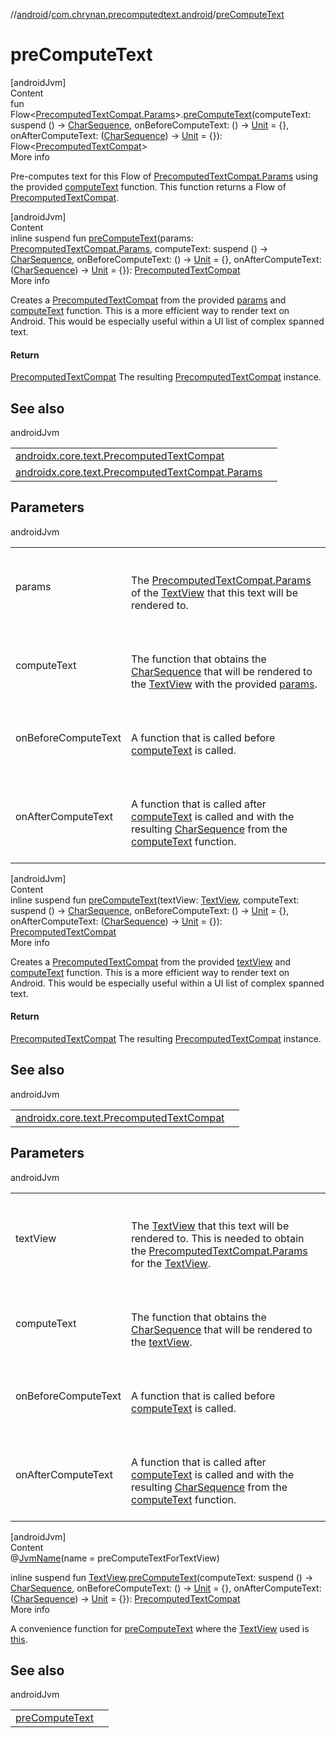 //[android](../../index.md)/[com.chrynan.precomputedtext.android](index.md)/[preComputeText](pre-compute-text.md)



# preComputeText  
[androidJvm]  
Content  
fun Flow<[PrecomputedTextCompat.Params](https://developer.android.com/reference/kotlin/androidx/core/text/PrecomputedTextCompat.Params.html)>.[preComputeText](pre-compute-text.md)(computeText: suspend () -> [CharSequence](https://kotlinlang.org/api/latest/jvm/stdlib/kotlin/-char-sequence/index.html), onBeforeComputeText: () -> [Unit](https://kotlinlang.org/api/latest/jvm/stdlib/kotlin/-unit/index.html) = {}, onAfterComputeText: ([CharSequence](https://kotlinlang.org/api/latest/jvm/stdlib/kotlin/-char-sequence/index.html)) -> [Unit](https://kotlinlang.org/api/latest/jvm/stdlib/kotlin/-unit/index.html) = {}): Flow<[PrecomputedTextCompat](https://developer.android.com/reference/kotlin/androidx/core/text/PrecomputedTextCompat.html)>  
More info  


Pre-computes text for this Flow of [PrecomputedTextCompat.Params](https://developer.android.com/reference/kotlin/androidx/core/text/PrecomputedTextCompat.Params.html) using the provided [computeText](pre-compute-text.md) function. This function returns a Flow of [PrecomputedTextCompat](https://developer.android.com/reference/kotlin/androidx/core/text/PrecomputedTextCompat.html).

  


[androidJvm]  
Content  
inline suspend fun [preComputeText](pre-compute-text.md)(params: [PrecomputedTextCompat.Params](https://developer.android.com/reference/kotlin/androidx/core/text/PrecomputedTextCompat.Params.html), computeText: suspend () -> [CharSequence](https://kotlinlang.org/api/latest/jvm/stdlib/kotlin/-char-sequence/index.html), onBeforeComputeText: () -> [Unit](https://kotlinlang.org/api/latest/jvm/stdlib/kotlin/-unit/index.html) = {}, onAfterComputeText: ([CharSequence](https://kotlinlang.org/api/latest/jvm/stdlib/kotlin/-char-sequence/index.html)) -> [Unit](https://kotlinlang.org/api/latest/jvm/stdlib/kotlin/-unit/index.html) = {}): [PrecomputedTextCompat](https://developer.android.com/reference/kotlin/androidx/core/text/PrecomputedTextCompat.html)  
More info  


Creates a [PrecomputedTextCompat](https://developer.android.com/reference/kotlin/androidx/core/text/PrecomputedTextCompat.html) from the provided [params](pre-compute-text.md) and [computeText](pre-compute-text.md) function. This is a more efficient way to render text on Android. This would be especially useful within a UI list of complex spanned text.



#### Return  


[PrecomputedTextCompat](https://developer.android.com/reference/kotlin/androidx/core/text/PrecomputedTextCompat.html) The resulting [PrecomputedTextCompat](https://developer.android.com/reference/kotlin/androidx/core/text/PrecomputedTextCompat.html) instance.



## See also  
  
androidJvm  
  
| | |
|---|---|
| <a name="com.chrynan.precomputedtext.android//preComputeText/#androidx.core.text.PrecomputedTextCompat.Params#kotlin.coroutines.SuspendFunction0[kotlin.CharSequence]#kotlin.Function0[kotlin.Unit]#kotlin.Function1[kotlin.CharSequence,kotlin.Unit]/PointingToDeclaration/"></a>[androidx.core.text.PrecomputedTextCompat](https://developer.android.com/reference/kotlin/androidx/core/text/PrecomputedTextCompat.html)| <a name="com.chrynan.precomputedtext.android//preComputeText/#androidx.core.text.PrecomputedTextCompat.Params#kotlin.coroutines.SuspendFunction0[kotlin.CharSequence]#kotlin.Function0[kotlin.Unit]#kotlin.Function1[kotlin.CharSequence,kotlin.Unit]/PointingToDeclaration/"></a>|
| <a name="com.chrynan.precomputedtext.android//preComputeText/#androidx.core.text.PrecomputedTextCompat.Params#kotlin.coroutines.SuspendFunction0[kotlin.CharSequence]#kotlin.Function0[kotlin.Unit]#kotlin.Function1[kotlin.CharSequence,kotlin.Unit]/PointingToDeclaration/"></a>[androidx.core.text.PrecomputedTextCompat.Params](https://developer.android.com/reference/kotlin/androidx/core/text/PrecomputedTextCompat.Params.html)| <a name="com.chrynan.precomputedtext.android//preComputeText/#androidx.core.text.PrecomputedTextCompat.Params#kotlin.coroutines.SuspendFunction0[kotlin.CharSequence]#kotlin.Function0[kotlin.Unit]#kotlin.Function1[kotlin.CharSequence,kotlin.Unit]/PointingToDeclaration/"></a>|
  


## Parameters  
  
androidJvm  
  
| | |
|---|---|
| <a name="com.chrynan.precomputedtext.android//preComputeText/#androidx.core.text.PrecomputedTextCompat.Params#kotlin.coroutines.SuspendFunction0[kotlin.CharSequence]#kotlin.Function0[kotlin.Unit]#kotlin.Function1[kotlin.CharSequence,kotlin.Unit]/PointingToDeclaration/"></a>params| <a name="com.chrynan.precomputedtext.android//preComputeText/#androidx.core.text.PrecomputedTextCompat.Params#kotlin.coroutines.SuspendFunction0[kotlin.CharSequence]#kotlin.Function0[kotlin.Unit]#kotlin.Function1[kotlin.CharSequence,kotlin.Unit]/PointingToDeclaration/"></a><br><br>The [PrecomputedTextCompat.Params](https://developer.android.com/reference/kotlin/androidx/core/text/PrecomputedTextCompat.Params.html) of the [TextView](https://developer.android.com/reference/kotlin/android/widget/TextView.html) that this text will be rendered to.<br><br>|
| <a name="com.chrynan.precomputedtext.android//preComputeText/#androidx.core.text.PrecomputedTextCompat.Params#kotlin.coroutines.SuspendFunction0[kotlin.CharSequence]#kotlin.Function0[kotlin.Unit]#kotlin.Function1[kotlin.CharSequence,kotlin.Unit]/PointingToDeclaration/"></a>computeText| <a name="com.chrynan.precomputedtext.android//preComputeText/#androidx.core.text.PrecomputedTextCompat.Params#kotlin.coroutines.SuspendFunction0[kotlin.CharSequence]#kotlin.Function0[kotlin.Unit]#kotlin.Function1[kotlin.CharSequence,kotlin.Unit]/PointingToDeclaration/"></a><br><br>The function that obtains the [CharSequence](https://kotlinlang.org/api/latest/jvm/stdlib/kotlin/-char-sequence/index.html) that will be rendered to the [TextView](https://developer.android.com/reference/kotlin/android/widget/TextView.html) with the provided [params](pre-compute-text.md).<br><br>|
| <a name="com.chrynan.precomputedtext.android//preComputeText/#androidx.core.text.PrecomputedTextCompat.Params#kotlin.coroutines.SuspendFunction0[kotlin.CharSequence]#kotlin.Function0[kotlin.Unit]#kotlin.Function1[kotlin.CharSequence,kotlin.Unit]/PointingToDeclaration/"></a>onBeforeComputeText| <a name="com.chrynan.precomputedtext.android//preComputeText/#androidx.core.text.PrecomputedTextCompat.Params#kotlin.coroutines.SuspendFunction0[kotlin.CharSequence]#kotlin.Function0[kotlin.Unit]#kotlin.Function1[kotlin.CharSequence,kotlin.Unit]/PointingToDeclaration/"></a><br><br>A function that is called before [computeText](pre-compute-text.md) is called.<br><br>|
| <a name="com.chrynan.precomputedtext.android//preComputeText/#androidx.core.text.PrecomputedTextCompat.Params#kotlin.coroutines.SuspendFunction0[kotlin.CharSequence]#kotlin.Function0[kotlin.Unit]#kotlin.Function1[kotlin.CharSequence,kotlin.Unit]/PointingToDeclaration/"></a>onAfterComputeText| <a name="com.chrynan.precomputedtext.android//preComputeText/#androidx.core.text.PrecomputedTextCompat.Params#kotlin.coroutines.SuspendFunction0[kotlin.CharSequence]#kotlin.Function0[kotlin.Unit]#kotlin.Function1[kotlin.CharSequence,kotlin.Unit]/PointingToDeclaration/"></a><br><br>A function that is called after [computeText](pre-compute-text.md) is called and with the resulting [CharSequence](https://kotlinlang.org/api/latest/jvm/stdlib/kotlin/-char-sequence/index.html) from the [computeText](pre-compute-text.md) function.<br><br>|
  
  


[androidJvm]  
Content  
inline suspend fun [preComputeText](pre-compute-text.md)(textView: [TextView](https://developer.android.com/reference/kotlin/android/widget/TextView.html), computeText: suspend () -> [CharSequence](https://kotlinlang.org/api/latest/jvm/stdlib/kotlin/-char-sequence/index.html), onBeforeComputeText: () -> [Unit](https://kotlinlang.org/api/latest/jvm/stdlib/kotlin/-unit/index.html) = {}, onAfterComputeText: ([CharSequence](https://kotlinlang.org/api/latest/jvm/stdlib/kotlin/-char-sequence/index.html)) -> [Unit](https://kotlinlang.org/api/latest/jvm/stdlib/kotlin/-unit/index.html) = {}): [PrecomputedTextCompat](https://developer.android.com/reference/kotlin/androidx/core/text/PrecomputedTextCompat.html)  
More info  


Creates a [PrecomputedTextCompat](https://developer.android.com/reference/kotlin/androidx/core/text/PrecomputedTextCompat.html) from the provided [textView](pre-compute-text.md) and [computeText](pre-compute-text.md) function. This is a more efficient way to render text on Android. This would be especially useful within a UI list of complex spanned text.



#### Return  


[PrecomputedTextCompat](https://developer.android.com/reference/kotlin/androidx/core/text/PrecomputedTextCompat.html) The resulting [PrecomputedTextCompat](https://developer.android.com/reference/kotlin/androidx/core/text/PrecomputedTextCompat.html) instance.



## See also  
  
androidJvm  
  
| | |
|---|---|
| <a name="com.chrynan.precomputedtext.android//preComputeText/#android.widget.TextView#kotlin.coroutines.SuspendFunction0[kotlin.CharSequence]#kotlin.Function0[kotlin.Unit]#kotlin.Function1[kotlin.CharSequence,kotlin.Unit]/PointingToDeclaration/"></a>[androidx.core.text.PrecomputedTextCompat](https://developer.android.com/reference/kotlin/androidx/core/text/PrecomputedTextCompat.html)| <a name="com.chrynan.precomputedtext.android//preComputeText/#android.widget.TextView#kotlin.coroutines.SuspendFunction0[kotlin.CharSequence]#kotlin.Function0[kotlin.Unit]#kotlin.Function1[kotlin.CharSequence,kotlin.Unit]/PointingToDeclaration/"></a>|
  


## Parameters  
  
androidJvm  
  
| | |
|---|---|
| <a name="com.chrynan.precomputedtext.android//preComputeText/#android.widget.TextView#kotlin.coroutines.SuspendFunction0[kotlin.CharSequence]#kotlin.Function0[kotlin.Unit]#kotlin.Function1[kotlin.CharSequence,kotlin.Unit]/PointingToDeclaration/"></a>textView| <a name="com.chrynan.precomputedtext.android//preComputeText/#android.widget.TextView#kotlin.coroutines.SuspendFunction0[kotlin.CharSequence]#kotlin.Function0[kotlin.Unit]#kotlin.Function1[kotlin.CharSequence,kotlin.Unit]/PointingToDeclaration/"></a><br><br>The [TextView](https://developer.android.com/reference/kotlin/android/widget/TextView.html) that this text will be rendered to. This is needed to obtain the [PrecomputedTextCompat.Params](https://developer.android.com/reference/kotlin/androidx/core/text/PrecomputedTextCompat.Params.html) for the [TextView](https://developer.android.com/reference/kotlin/android/widget/TextView.html).<br><br>|
| <a name="com.chrynan.precomputedtext.android//preComputeText/#android.widget.TextView#kotlin.coroutines.SuspendFunction0[kotlin.CharSequence]#kotlin.Function0[kotlin.Unit]#kotlin.Function1[kotlin.CharSequence,kotlin.Unit]/PointingToDeclaration/"></a>computeText| <a name="com.chrynan.precomputedtext.android//preComputeText/#android.widget.TextView#kotlin.coroutines.SuspendFunction0[kotlin.CharSequence]#kotlin.Function0[kotlin.Unit]#kotlin.Function1[kotlin.CharSequence,kotlin.Unit]/PointingToDeclaration/"></a><br><br>The function that obtains the [CharSequence](https://kotlinlang.org/api/latest/jvm/stdlib/kotlin/-char-sequence/index.html) that will be rendered to the [textView](pre-compute-text.md).<br><br>|
| <a name="com.chrynan.precomputedtext.android//preComputeText/#android.widget.TextView#kotlin.coroutines.SuspendFunction0[kotlin.CharSequence]#kotlin.Function0[kotlin.Unit]#kotlin.Function1[kotlin.CharSequence,kotlin.Unit]/PointingToDeclaration/"></a>onBeforeComputeText| <a name="com.chrynan.precomputedtext.android//preComputeText/#android.widget.TextView#kotlin.coroutines.SuspendFunction0[kotlin.CharSequence]#kotlin.Function0[kotlin.Unit]#kotlin.Function1[kotlin.CharSequence,kotlin.Unit]/PointingToDeclaration/"></a><br><br>A function that is called before [computeText](pre-compute-text.md) is called.<br><br>|
| <a name="com.chrynan.precomputedtext.android//preComputeText/#android.widget.TextView#kotlin.coroutines.SuspendFunction0[kotlin.CharSequence]#kotlin.Function0[kotlin.Unit]#kotlin.Function1[kotlin.CharSequence,kotlin.Unit]/PointingToDeclaration/"></a>onAfterComputeText| <a name="com.chrynan.precomputedtext.android//preComputeText/#android.widget.TextView#kotlin.coroutines.SuspendFunction0[kotlin.CharSequence]#kotlin.Function0[kotlin.Unit]#kotlin.Function1[kotlin.CharSequence,kotlin.Unit]/PointingToDeclaration/"></a><br><br>A function that is called after [computeText](pre-compute-text.md) is called and with the resulting [CharSequence](https://kotlinlang.org/api/latest/jvm/stdlib/kotlin/-char-sequence/index.html) from the [computeText](pre-compute-text.md) function.<br><br>|
  
  


[androidJvm]  
Content  
@[JvmName](https://kotlinlang.org/api/latest/jvm/stdlib/kotlin.jvm/-jvm-name/index.html)(name = preComputeTextForTextView)  
  
inline suspend fun [TextView](https://developer.android.com/reference/kotlin/android/widget/TextView.html).[preComputeText](pre-compute-text.md)(computeText: suspend () -> [CharSequence](https://kotlinlang.org/api/latest/jvm/stdlib/kotlin/-char-sequence/index.html), onBeforeComputeText: () -> [Unit](https://kotlinlang.org/api/latest/jvm/stdlib/kotlin/-unit/index.html) = {}, onAfterComputeText: ([CharSequence](https://kotlinlang.org/api/latest/jvm/stdlib/kotlin/-char-sequence/index.html)) -> [Unit](https://kotlinlang.org/api/latest/jvm/stdlib/kotlin/-unit/index.html) = {}): [PrecomputedTextCompat](https://developer.android.com/reference/kotlin/androidx/core/text/PrecomputedTextCompat.html)  
More info  


A convenience function for [preComputeText](pre-compute-text.md) where the [TextView](https://developer.android.com/reference/kotlin/android/widget/TextView.html) used is [this](https://developer.android.com/reference/kotlin/android/widget/TextView.html).



## See also  
  
androidJvm  
  
| | |
|---|---|
| <a name="com.chrynan.precomputedtext.android//preComputeText/android.widget.TextView#kotlin.coroutines.SuspendFunction0[kotlin.CharSequence]#kotlin.Function0[kotlin.Unit]#kotlin.Function1[kotlin.CharSequence,kotlin.Unit]/PointingToDeclaration/"></a>[preComputeText](pre-compute-text.md)| <a name="com.chrynan.precomputedtext.android//preComputeText/android.widget.TextView#kotlin.coroutines.SuspendFunction0[kotlin.CharSequence]#kotlin.Function0[kotlin.Unit]#kotlin.Function1[kotlin.CharSequence,kotlin.Unit]/PointingToDeclaration/"></a>|
  
  



